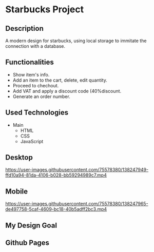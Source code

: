 # Starbucks Project

## Description
A modern design for starbucks, using local storage to immitate the connection with a database. 

## Functionalities 
- Show item's info.
- Add an item to the cart, delete, edit quantity.
- Proceed to chechout.
- Add VAT and apply a discount code (40%discount.
- Generate an order number.

##  Used Technologies
- Main
  - HTML 
  - CSS 
  - JavaScript

## Desktop


https://user-images.githubusercontent.com/75578380/138247949-ffd10a94-81da-4106-b028-bb59294989c7.mp4


## Mobile


https://user-images.githubusercontent.com/75578380/138247965-de497758-5caf-4609-bc18-40b5adff2bc3.mp4


##  My Design Goal

## Github Pages



